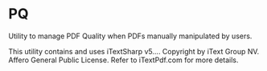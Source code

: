 # PQ
Utility to manage PDF Quality when PDFs manually manipulated by users.

This utility contains and uses iTextSharp v5.... Copyright by iText Group NV. Affero General Public License. Refer to iTextPdf.com for more details.

